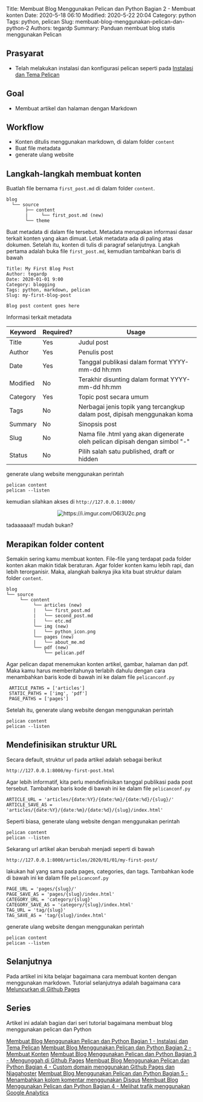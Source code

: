 Title: Membuat Blog Menggunakan Pelican dan Python Bagian 2 - Membuat konten
Date: 2020-5-18 06:10
Modified: 2020-5-22 20:04
Category: python
Tags: python, pelican 
Slug: membuat-blog-menggunakan-pelican-dan-python-2
Authors: tegardp
Summary: Panduan membuat blog statis menggunakan Pelican

## Prasyarat
* Telah melakukan instalasi dan konfigurasi pelican seperti pada [Instalasi dan Tema Pelican]({filename}/articles/python/membuat-blog-menggunakan-pelican-dan-python-1.md)

## Goal
- Membuat artikel dan halaman dengan Markdown

## Workflow
- Konten ditulis menggunakan markdown, di dalam folder `content`
- Buat file metadata
- generate ulang website


## Langkah-langkah membuat konten

Buatlah file bernama `first_post.md` di dalam folder `content`.

```
blog
  └── source
       ├── content
       |     └── first_post.md (new)
       └── theme
```

Buat metadata di dalam file tersebut. Metadata merupakan informasi dasar terkait konten yang akan dimuat. Letak metadata ada di paling atas dokumen. Setelah itu, konten di tulis di paragraf selanjutnya. Langkah pertama adalah buka file `first_post.md`, kemudian tambahkan baris di bawah

```
Title: My First Blog Post
Author: tegardp
Date: 2020-01-01 9:00
Category: blogging
Tags: python, markdown, pelican
Slug: my-first-blog-post

Blog post content goes here
```

Informasi terkait metadata

| Keyword | Required? | Usage |
| ------- | --------- | ----- |
|Title | Yes | Judul post|
|Author | Yes | Penulis post|
|Date | Yes | Tanggal publikasi dalam format YYYY-mm-dd hh:mm|
|Modified | No | Terakhir disunting dalam format YYYY-mm-dd hh:mm|
|Category | Yes | Topic post secara umum|
|Tags | No | Nerbagai jenis topik yang tercangkup dalam post, dipisah menggunakan koma|
|Summary | No | Sinopsis post|
|Slug | No | Nama file .html yang akan digenerate oleh pelican dipisah dengan simbol "-" |
|Status | No | Pilih salah satu published, draft or hidden|

generate ulang website menggunakan perintah
```
pelican content
pelican --listen
```

kemudian silahkan akses di `http://127.0.0.1:8000/`

<p align="center">
  <img src="https://i.imgur.com/O6l3U2c.png" alt="https://i.imgur.com/O6l3U2c.png">
</p>

tadaaaaaa!! mudah bukan?

## Merapikan folder content
Semakin sering kamu membuat konten. File-file yang terdapat pada folder konten akan makin tidak beraturan. Agar folder konten kamu lebih rapi, dan lebih terorganisir. Maka, alangkah baiknya jika kita buat struktur dalam folder `content`.

```
blog
└── source
     └── content
          └── articles (new)
          |   └── first_post.md
          |   └── second_post.md
          |   └── etc.md
          └── img (new)
          |   └── python_icon.png
          └── pages (new)
          |   └── about_me.md
          └── pdf (new)
              └── pelican.pdf
```

Agar pelican dapat menemukan konten artikel, gambar, halaman dan pdf. Maka kamu harus memberitahunya terlabih dahulu dengan cara menambahkan baris kode di bawah ini ke dalam file `pelicanconf.py`

```
 ARTICLE_PATHS = ['articles']
 STATIC_PATHS = ['img', 'pdf']
 PAGE_PATHS = ['pages']
```

Setelah itu, generate ulang website dengan menggunakan perintah

```
pelican content
pelican --listen
```

## Mendefinisikan struktur URL
Secara default, struktur url pada artikel adalah sebagai berikut

```
http://127.0.0.1:8000/my-first-post.html
```

Agar lebih informatif, kita perlu mendefinisikan tanggal publikasi pada post tersebut. Tambahkan baris kode di bawah ini ke dalam file `pelicanconf.py`

```
ARTICLE_URL = 'articles/{date:%Y}/{date:%m}/{date:%d}/{slug}/'
ARTICLE_SAVE_AS = 'articles/{date:%Y}/{date:%m}/{date:%d}/{slug}/index.html'
```

Seperti biasa, generate ulang website dengan menggunakan perintah

```
pelican content
pelican --listen
```

Sekarang url artikel akan berubah menjadi seperti di bawah

```
http://127.0.0.1:8000/articles/2020/01/01/my-first-post/
```

lakukan hal yang sama pada pages, categories, dan tags. Tambahkan kode di bawah ini ke dalam file `pelicanconf.py`

```
PAGE_URL = 'pages/{slug}/'
PAGE_SAVE_AS = 'pages/{slug}/index.html'
CATEGORY_URL = 'category/{slug}'
CATEGORY_SAVE_AS = 'category/{slug}/index.html'
TAG_URL = 'tag/{slug}'
TAG_SAVE_AS = 'tag/{slug}/index.html'
```

generate ulang website dengan menggunakan perintah

```
pelican content
pelican --listen
```


## Selanjutnya
Pada artikel ini kita belajar bagaimana cara membuat konten dengan menggunakan markdown. Tutorial selanjutnya adalah bagaimana cara [Meluncurkan di Github Pages]()

## Series
Artikel ini adalah bagian dari seri tutorial bagaimana membuat blog menggunakan pelican dan Python

[Membuat Blog Menggunakan Pelican dan Python Bagian 1 - Instalasi dan Tema Pelican]({filename}/articles/python/membuat-blog-menggunakan-pelican-dan-python-1.md)
[Membuat Blog Menggunakan Pelican dan Python Bagian 2 - Membuat Konten](filename}/articles/python/membuat-blog-menggunakan-pelican-dan-python-2.md)
[Membuat Blog Menggunakan Pelican dan Python Bagian 3 - Mengunggah di Github Pages](filename}/articles/python/membuat-blog-menggunakan-pelican-dan-python-3.md)
[Membuat Blog Menggunakan Pelican dan Python Bagian 4 - Custom domain menggunakan Github Pages dan Niagahoster]()
[Membuat Blog Menggunakan Pelican dan Python Bagian 5 - Menambahkan kolom komentar menggunakan Disqus]()
[Membuat Blog Menggunakan Pelican dan Python Bagian 4 - Melihat trafik menggunakan Google Analytics]()